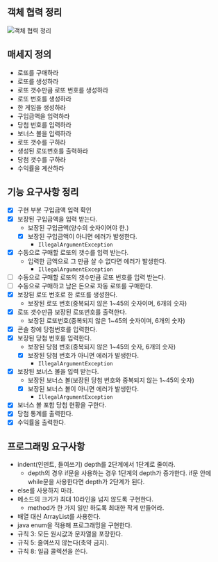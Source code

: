 ## 객체 협력 정리
![객체 협력 정리](../image/객체협력정리.png)


## 매세지 정의 
- 로또를 구매하라 
- 로또를 생성하라
- 로또 갯수만큼 로또 번호를 생성하라 
- 로또 번호를 생성하라
- 한 게임을 생성하라 
- 구입금액을 입력하라 
- 당첨 번호를 입력하라
- 보너스 볼을 입력하라 
- 로또 갯수를 구하라 
- 생성된 로또번호를 출력하라
- 당첨 갯수를 구하라  
- 수익률을 계산하라 

## 기능 요구사항 정리 
- [x] 구현 부분 구입금액 입력 확인 
- [x] 보장된 구입금액을 입력 받는다.
    - 보장된 구입금액(양수의 숫자이어야 한.)
    - [x] 보장된 구입금액이 아니면 에러가 발생한다. 
        - `IllegalArgumentException`
- [X] 수동으로 구매할 로또의 갯수를 입력 받는다.
    - 입력한 금액으로 그 만큼 살 수 없다면 에러가 발생한다. 
        - `IllegalArgumentException`
- [ ] 수동으로 구매할 로또의 갯수만큼 로또 번호를 입력 받는다.
- [ ] 수동으로 구매하고 남은 돈으로 자동 로또를 구매한다.
- [x] 보장된 로또 번호로 한 로또를 생성한다.
    - 보장된 로또 번호(중복되지 않은 1~45의 숫자이며, 6개의 숫자)
- [x] 로또 갯수만큼 보장된 로또번호를 출력한다. 
    - 보장된 로또번호(중복되지 않은 1~45의 숫자이며, 6개의 숫자)
- [x] 콘솔 창에 당첨번호를 입력한다.   
- [x] 보장된 당첨 번호를 입력한다.
    - 보장된 당첨 번호(중복되지 않은 1~45의 숫자, 6개의 숫자)
    - [x] 보장된 당첨 번호가 아니면 에러가 발생한다. 
        - `IllegalArgumentException`
- [x] 보장된 보너스 볼을 입력 받는다. 
    - 보장된 보너스 볼(보장된 당첨 번호와 중복되지 않는 1~45의 숫자)
    - [x] 보장된 보너스 볼이 아니면 에러가 발생한다.
        - `IllegalArgumentException`
- [x] 보너스 볼 포함 당첨 현황을 구한다.   
- [x] 당첨 통계를 출력한다. 
- [x] 수익률을 출력한다.

## 프로그래밍 요구사항
- indent(인덴트, 들여쓰기) depth를 2단계에서 1단계로 줄여라.
    - depth의 경우 if문을 사용하는 경우 1단계의 depth가 증가한다. if문 안에 while문을 사용한다면 depth가 2단계가 된다.
- else를 사용하지 마라.
- 메소드의 크기가 최대 10라인을 넘지 않도록 구현한다.
    - method가 한 가지 일만 하도록 최대한 작게 만들어라.
- 배열 대신 ArrayList를 사용한다.
- java enum을 적용해 프로그래밍을 구현한다.
- 규칙 3: 모든 원시값과 문자열을 포장한다.
- 규칙 5: 줄여쓰지 않는다(축약 금지).
- 규칙 8: 일급 콜렉션을 쓴다.

  
